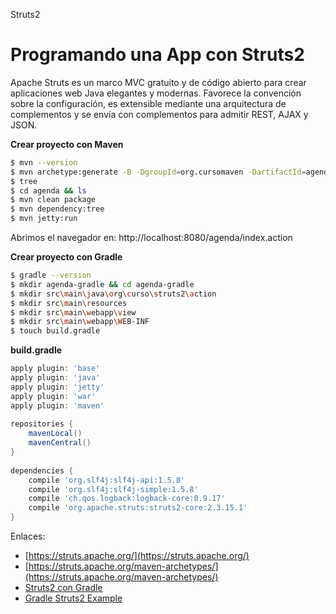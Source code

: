 Struts2

# Programando una App con Struts2

Apache Struts es un marco MVC gratuito y de código abierto para crear aplicaciones web Java elegantes y modernas. Favorece la convención sobre la configuración, es extensible mediante una arquitectura de complementos y se envía con complementos para admitir REST, AJAX y JSON.

**Crear proyecto con Maven**
```bash
$ mvn --version
$ mvn archetype:generate -B -DgroupId=org.cursomaven -DartifactId=agenda -DarchetypeGroupId=org.apache.struts  -DarchetypeArtifactId=struts2-archetype-starter -DinteractiveMode=false
$ tree
$ cd agenda && ls
$ mvn clean package
$ mvn dependency:tree
$ mvn jetty:run
```
Abrimos el navegador en: http://localhost:8080/agenda/index.action



**Crear proyecto con Gradle**
```bash
$ gradle --version
$ mkdir agenda-gradle && cd agenda-gradle
$ mkdir src\main\java\org\curso\struts2\action
$ mkdir src\main\resources
$ mkdir src\main\webapp\view
$ mkdir src\main\webapp\WEB-INF
$ touch build.gradle
```
**build.gradle**
```gradle
apply plugin: 'base'
apply plugin: 'java'
apply plugin: 'jetty'
apply plugin: 'war'
apply plugin: 'maven'
 
repositories {
    mavenLocal()
    mavenCentral()
}
 
dependencies {
    compile 'org.slf4j:slf4j-api:1.5.8'
    compile 'org.slf4j:slf4j-simple:1.5.8'
    compile 'ch.qos.logback:logback-core:0.9.17'
    compile 'org.apache.struts:struts2-core:2.3.15.1'
}
```




Enlaces:
* [https://struts.apache.org/](https://struts.apache.org/)
* [https://struts.apache.org/maven-archetypes/](https://struts.apache.org/maven-archetypes/)
* [Struts2 con Gradle](https://linuxtut.com/en/98a08be006927ba31e4e/)
* [Gradle Struts2 Example](http://makble.com/gradle-build-struts2-application-example)

